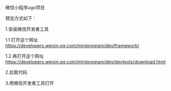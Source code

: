 微信小程序ugo项目

预览方式如下：

1.安装微信开发者工具

  1.1 打开这个网址 https://developers.weixin.qq.com/miniprogram/dev/framework/
  
  1.2 再打开这个网址 https://developers.weixin.qq.com/miniprogram/dev/devtools/download.html
  
2.拉取代码

3.用微信开发者工具打开
